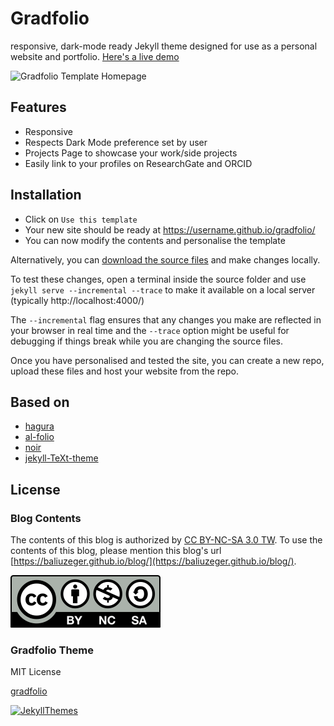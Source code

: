 # Gradfolio

responsive, dark-mode ready Jekyll theme designed for use as a personal website and portfolio. [Here's a live demo](https://jitinnair1.github.io/gradfolio/)

![Gradfolio Template Homepage](https://user-images.githubusercontent.com/2485715/110634179-acaa7e00-81cf-11eb-8846-062ecf961d1e.png)

## Features
- Responsive
- Respects Dark Mode preference set by user
- Projects Page to showcase your work/side projects
- Easily link to your profiles on ResearchGate and ORCID

## Installation
* Click on `Use this template`
* Your new site should be ready at https://username.github.io/gradfolio/
* You can now modify the contents and personalise the template

Alternatively, you can [download the source files](https://github.com/jitinnair1/gradfolio/archive/master.zip) and make changes locally. 

To test these changes, open a terminal inside the source folder and use `jekyll serve --incremental --trace` to make it available on a local server (typically http://localhost:4000/)

The `--incremental` flag ensures that any changes you make are reflected in your browser in real time and the `--trace` option might be useful for debugging if things break while you are changing the source files.

Once you have personalised and tested the site, you can create a new repo, upload these files and host your website from the repo.

## Based on
- [hagura](https://github.com/sharu725/hagura)
- [al-folio](https://github.com/alshedivat/al-folio)
- [noir](https://github.com/essentialenemy/noir)
- [jekyll-TeXt-theme](https://github.com/kitian616/jekyll-TeXt-theme)

## License
### Blog Contents
The contents of this blog is authorized by [CC BY-NC-SA 3.0 TW](https://creativecommons.org/licenses/by-nc-sa/3.0/tw/). To use the contents of this blog, please mention this blog's url [https://baliuzeger.github.io/blog/](https://baliuzeger.github.io/blog/).

![by-nc-sa](https://github.com/baliuzeger/blog/blob/master/assets/images/by-nc-sa.svg "by-nc-sa liscense")

### Gradfolio Theme
MIT License

[gradfolio](https://github.com/jitinnair1/gradfolio)

[![JekyllThemes](https://img.shields.io/badge/featured%20on-JekyllThemes-red.svg)](https://jekyll-themes.com)
